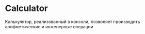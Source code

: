 # Calculator
Калькулятор, реализованный в консоли, позволяет производить арифметические и инженерные операции
